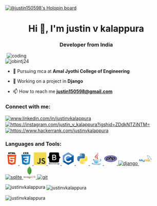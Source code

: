 [![@justin150598's Holopin board](https://holopin.me/justin150598)](https://holopin.io/@justin150598)
<h1 align="center">Hi 👋, I'm justin v kalappura</h1>
<h3 align="center">Developer from India</h3>

<img align="right" alt="coding" width="500"
src="https://media.tenor.com/7tlM7VOBit8AAAAC/night-tutorials-indo-hanging-light.gif">

<p align="left"> <img
src="https://komarev.com/ghpvc/?username=justinvkalappura&label=Profile%20views&color=0e75b6&style=flat"
alt="jobintj24" /> </p>

- 🔭 Pursuing mca at **Amal Jyothi College of Engineering**

- 🌱 Working on a project in **Django**

- 📫 How to reach me **justin150598@gmail.com**

<h3 align="left">Connect with me:</h3>
<p align="left">
<a href="https://www.linkedin.com/in/justinvkalappura/"
target="blank"><img align="center"
src="https://raw.githubusercontent.com/rahuldkjain/github-profile-readme-generator/master/src/images/icons/Social/linked-in-alt.svg"
alt="www.linkedin.com/in/justinvkalappura" height="30" width="40" /></a>
<a href="https://instagram.com/justin_v_kalappura?igshid=ZDdkNTZiNTM="
target="blank"><img align="center"
src="https://raw.githubusercontent.com/rahuldkjain/github-profile-readme-generator/master/src/images/icons/Social/instagram.svg"
alt="https://instagram.com/justin_v_kalappura?igshid=ZDdkNTZiNTM=" height="30" width="40" /></a>
<a href="https://www.hackerrank.com/justinvkalappura"
target="blank"><img align="center"
src="https://raw.githubusercontent.com/rahuldkjain/github-profile-readme-generator/master/src/images/icons/Social/hackerrank.svg"
alt="https://www.hackerrank.com/justinvkalappura" height="30" width="40"
/></a>
</p>


<h3 align="left">Languages and Tools:</h3>
<p align="left"> 
  <a href="https://www.w3.org/html/" target="_blank" rel="noreferrer"> <img
src="https://raw.githubusercontent.com/devicons/devicon/master/icons/html5/html5-original-wordmark.svg"
alt="html5" width="40" height="40"/> </a>
  <a href="https://www.w3schools.com/css/" target="_blank"
rel="noreferrer"> <img
src="https://raw.githubusercontent.com/devicons/devicon/master/icons/css3/css3-original-wordmark.svg"
alt="css3" width="40" height="40"/> </a>
   <a href="https://developer.mozilla.org/en-US/docs/Web/JavaScript"
target="_blank" rel="noreferrer"> <img
src="https://raw.githubusercontent.com/devicons/devicon/master/icons/javascript/javascript-original.svg"
alt="javascript" width="40" height="40"/> </a>
  <a href="https://getbootstrap.com" target="_blank" rel="noreferrer"> <img
src="https://raw.githubusercontent.com/devicons/devicon/master/icons/bootstrap/bootstrap-plain-wordmark.svg"
alt="bootstrap" width="40" height="40"/> </a>
  <a href="https://www.cprogramming.com/" target="_blank" rel="noreferrer">
<img src="https://raw.githubusercontent.com/devicons/devicon/master/icons/c/c-original.svg"
alt="c" width="40" height="40"/> </a>
  <a href="https://www.python.org" target="_blank" rel="noreferrer"> <img
src="https://raw.githubusercontent.com/devicons/devicon/master/icons/python/python-original.svg"
alt="python" width="40" height="40"/> </a> 
  <a href="https://www.java.com" target="_blank" rel="noreferrer"> <img
src="https://raw.githubusercontent.com/devicons/devicon/master/icons/java/java-original.svg"
alt="java" width="40" height="40"/> </a>
  <a href="https://www.php.net" target="_blank" rel="noreferrer"> <img
src="https://raw.githubusercontent.com/devicons/devicon/master/icons/php/php-original.svg"
alt="php" width="40" height="40"/> </a> 
  <a href="https://www.djangoproject.com/" target="_blank"
rel="noreferrer"> <img
src="https://cdn.worldvectorlogo.com/logos/django.svg" alt="django"
width="40" height="40"/> </a>   
  <a href="https://www.mysql.com/" target="_blank" rel="noreferrer"> <img
src="https://raw.githubusercontent.com/devicons/devicon/master/icons/mysql/mysql-original-wordmark.svg"
alt="mysql" width="40" height="40"/> </a>  
  <a href="https://www.sqlite.org/" target="_blank" rel="noreferrer"> <img
src="https://www.vectorlogo.zone/logos/sqlite/sqlite-icon.svg"
alt="sqlite" width="40" height="40"/> </a> 
   <a href="https://www.mongodb.com/" target="_blank" rel="noreferrer"> <img
src="https://raw.githubusercontent.com/devicons/devicon/master/icons/mongodb/mongodb-original-wordmark.svg"
alt="mongodb" width="40" height="40"/> </a> 
  <a href="https://git-scm.com/"
target="_blank" rel="noreferrer"> <img
src="https://www.vectorlogo.zone/logos/git-scm/git-scm-icon.svg"
alt="git" width="40" height="40"/> </a>
</p>

<p><img align="left"
src="https://github-readme-stats.vercel.app/api/top-langs?username=justinvkalappura&show_icons=true&locale=en&layout=compact"
alt="justinvkalappura" /></p>

<p>&nbsp;<img align="center"
src="https://github-readme-stats.vercel.app/api?username=justinvkalappura&show_icons=true&locale=en"
alt="justinvkalappura" /></p>

<p><img align="center"
src="https://github-readme-streak-stats.herokuapp.com/?user=justinvkalappura&"
alt="justinvkalappura" /></p>
